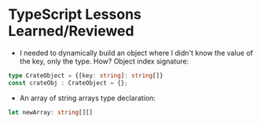 # TypeScript Lessons Learned/Reviewed

- I needed to dynamically build an object where I didn't know the value of the key, only the type. How? Object index signature:
```ts
type CrateObject = {[key: string]: string[]}
const crateObj : CrateObject = {};
```
- An array of string arrays type declaration: 
```ts
let newArray: string[][]
```